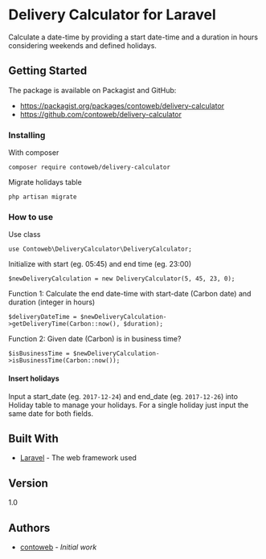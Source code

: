 # Delivery Calculator for Laravel

Calculate a date-time by providing a start date-time and a duration in hours considering weekends and defined holidays.

## Getting Started

The package is available on Packagist and GitHub:
* <https://packagist.org/packages/contoweb/delivery-calculator>
* <https://github.com/contoweb/delivery-calculator>

### Installing

With composer
```
composer require contoweb/delivery-calculator
```

Migrate holidays table
```
php artisan migrate
```

### How to use

Use class
```
use Contoweb\DeliveryCalculator\DeliveryCalculator;
```

Initialize with start (eg. 05:45) and end time (eg. 23:00)
```
$newDeliveryCalculation = new DeliveryCalculator(5, 45, 23, 0);
```

Function 1: Calculate the end date-time with start-date (Carbon date) and duration (integer in hours)
```
$deliveryDateTime = $newDeliveryCalculation->getDeliveryTime(Carbon::now(), $duration); 
```

Function 2: Given date (Carbon) is in business time?
```
$isBusinessTime = $newDeliveryCalculation->isBusinessTime(Carbon::now());
```

#### Insert holidays

Input a start_date (eg. `2017-12-24`) and end_date (eg. `2017-12-26`) into Holiday table to manage your holidays.
For a single holiday just input the same date for both fields. 

## Built With

* [Laravel](https://laravel.com/) - The web framework used

## Version

1.0

## Authors

* [contoweb](https://contoweb.ch) - *Initial work*